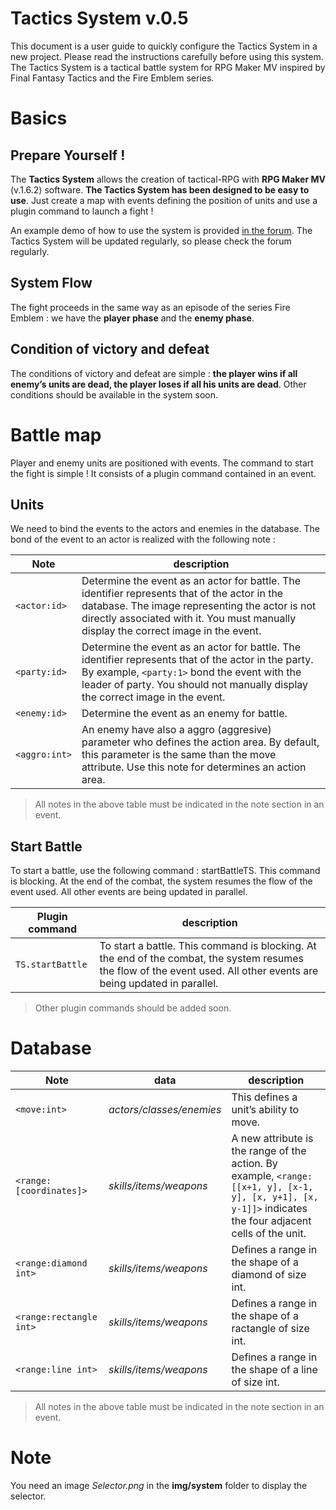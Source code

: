 # Tactics System v.0.5

This document is a user guide to quickly configure the Tactics System in a new project. Please read the instructions carefully before using this system. The Tactics System is a tactical battle system for RPG Maker MV inspired by Final Fantasy Tactics and the Fire Emblem series.


# Basics
## Prepare Yourself !
The **Tactics System** allows the creation of tactical-RPG with **RPG Maker MV**  (v.1.6.2)  software. **The Tactics System has been designed to be easy to use**. Just create a map with events defining the position of units and use a plugin command to launch a fight !

An example demo of how to use the system is provided [in the forum](https://forums.rpgmakerweb.com/index.php?forums/js-plugins-in-development.137/). The Tactics System will be updated regularly, so please check the forum regularly.

## System Flow
The fight proceeds in the same way as an episode of the series Fire Emblem : we have the **player phase** and the **enemy phase**.

## Condition of victory and defeat
The conditions of victory and defeat are simple : **the player wins if all enemy’s units are dead, the player loses if all his units are dead**.
Other conditions should be available in the system soon.

# Battle map
Player and enemy units are positioned with events. The command to start the fight is simple ! It consists of a plugin command contained in an event.

## Units
We need to bind the events to the actors and enemies in the database. The bond of the event to an actor is realized with the following note :

| Note           | description                               |
|----------------|-------------------------------------------|
|`<actor:id>`    | Determine the event as an actor for battle. The identifier represents that of the actor in the database.  The image representing the actor is not directly associated with it. You must manually display the correct image in the event.                                          |
|`<party:id>`    | Determine the event as an actor for battle. The identifier represents that of the actor in the party. By example, `<party:1>` bond the event with the leader of party. You should not manually display the correct image in the event.
|`<enemy:id>`    | Determine the event as an enemy for battle.                                          |
|`<aggro:int>`   | An enemy have also a aggro (aggresive) parameter who defines the action area. By default, this parameter is the same than the move attribute. Use this note for determines an action area.

> All notes in the above table must be indicated in the note section in an event.

## Start Battle
To start a battle, use the following command : startBattleTS. This command is blocking. At the end of the combat, the system resumes the flow of the event used.  All other events are being updated in parallel.

| Plugin command    | description                            |
|----------------   |----------------------------------------|
|`TS.startBattle`   | To start a battle. This command is blocking. At the end of the combat, the system resumes the flow of the event used.  All other events are being updated in parallel.                           |
> Other plugin commands should be added soon.

# Database
| Note   | data |description                            |
|--------------------------|----------|------------------------------|
|`<move:int>`   | _actors/classes/enemies_ | This defines a unit’s ability to move.
| `<range:[coordinates]>` | _skills/items/weapons_ | A new attribute is the range of the action. By example, `<range:[[x+1, y], [x-1, y], [x, y+1], [x, y-1]]>` indicates the four adjacent cells of the unit.
| `<range:diamond int>` | _skills/items/weapons_ | Defines a range in the shape of a diamond of size int.
| `<range:rectangle int>` | _skills/items/weapons_ | Defines a range in the shape of a ractangle of size int.
| `<range:line int>` | _skills/items/weapons_ | Defines a range in the shape of a line of size int.

> All notes in the above table must be indicated in the note section in an event.

# Note
You need an image _Selector.png_ in the **img/system** folder to display the selector.
